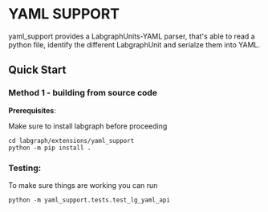 # YAML SUPPORT

yaml_support provides a LabgraphUnits-YAML parser, that's able
to read a python file, identify the different LabgraphUnit and 
serialze them into YAML.

## Quick Start

### Method 1 - building from source code

**Prerequisites**:

Make sure to install labgraph before proceeding

```
cd labgraph/extensions/yaml_support
python -m pip install .
```

### Testing:

To make sure things are working you can run

```
python -m yaml_support.tests.test_lg_yaml_api
```

